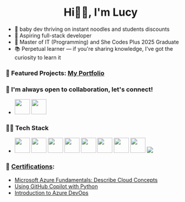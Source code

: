 <h1 align="center">Hi👋🏻, I'm Lucy</h1>

- 🐣 baby dev thriving on instant noodles and students discounts
- 🌱 Aspiring full-stack developer
- 💫 Master of IT (Programming) and She Codes Plus 2025 Graduate
- 📚 Perpetual learner — if you're sharing knowledge, I’ve got the curiosity to learn it

### 🚀 Featured Projects: <a href="https://duong-28.github.io/lucy-portfolio/">My Portfolio</a>

### 🌿 I'm always open to collaboration, let's connect!
- <p>
    <a href="https://www.linkedin.com/in/duong-nguyenthuy/"><img src="https://cdn.jsdelivr.net/gh/devicons/devicon/icons/linkedin/linkedin-original.svg" width="40" height="40"/></a>
    <a href="mailto:thuyduong.kt.ftu@gmail.com"><img src="https://cdn.jsdelivr.net/gh/devicons/devicon/icons/google/google-original.svg" width="40" height="40"/></a>
  </p>

### 👩‍💻 Tech Stack
- <p>
    <img src="https://cdn.jsdelivr.net/gh/devicons/devicon/icons/python/python-original.svg" width="40" height="40"/>
    <img src="https://cdn.jsdelivr.net/gh/devicons/devicon/icons/git/git-original.svg" width="40" height="40"/>
    <img src="https://cdn.jsdelivr.net/gh/devicons/devicon/icons/html5/html5-original.svg" width="40" height="40"/>
    <img src="https://cdn.jsdelivr.net/gh/devicons/devicon@latest/icons/css3/css3-original-wordmark.svg" width="40" height="40"/>   
    <img src="https://cdn.jsdelivr.net/gh/devicons/devicon/icons/javascript/javascript-original.svg" width="40" height="40"/>
    <img src="https://cdn.jsdelivr.net/gh/devicons/devicon/icons/react/react-original.svg" width="40" height="40"/>
    <img src="https://cdn.jsdelivr.net/gh/devicons/devicon/icons/postgresql/postgresql-original.svg" width="40" height="40"/>
    <img src="https://cdn.jsdelivr.net/gh/devicons/devicon@latest/icons/canva/canva-original.svg"width="40" height="40"/>
    <img src="https://img.shields.io/badge/DRF-092E20?style=for-the-badge&logo=django&logoColor=white"/>
  </p>

### 🌟 <a href="https://learn.microsoft.com/en-us/users/duongnguyen-7105/">Certifications</a>: 
- <a href="https://learn.microsoft.com/api/achievements/share/en-us/DuongNguyen-7105/ZKU5J6P2?sharingId=E85F8B396CBAC628">Microsoft Azure Fundamentals: Describe Cloud Concepts</a>
- <a href="https://learn.microsoft.com/api/achievements/share/en-us/DuongNguyen-7105/CFP26H49?sharingId=E85F8B396CBAC628">Using GitHub Copilot with Python</a>
- <a href="https://learn.microsoft.com/api/achievements/share/en-us/DuongNguyen-7105/YQGJHZGR?sharingId=E85F8B396CBAC628">Introduction to Azure DevOps</a>
